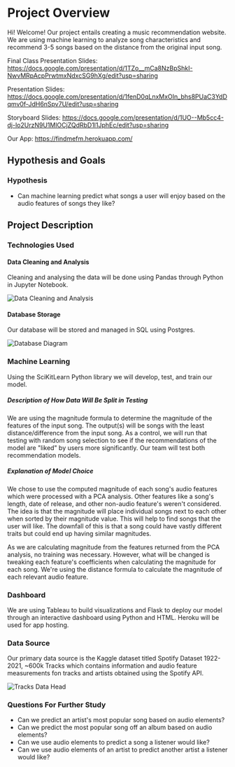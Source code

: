 # Project Overview
Hi! Welcome! Our project entails creating a music recommendation website. We are using machine learning to analyze song characteristics and recommend 3-5 songs based on the distance from the original input song.

Final Class Presentation Slides: https://docs.google.com/presentation/d/1TZo__mCa8NzBpShkI-NwvMRpAcpPrwtmxNdxcSG9hXg/edit?usp=sharing

Presentation Slides: https://docs.google.com/presentation/d/1fenD0qLnxMxOIn_bhs8PUaC3YdDqmv0f-JdH6nSpv7U/edit?usp=sharing

Storyboard Slides: https://docs.google.com/presentation/d/1UO--Mb5cc4-dj-lo2UrzN9U1MlOCjZQdRbD1l1JphEc/edit?usp=sharing

Our App: https://findmefm.herokuapp.com/

## Hypothesis and Goals
### Hypothesis
- Can machine learning predict what songs a user will enjoy based on the audio features of songs they like?

## Project Description
### Technologies Used
#### Data Cleaning and Analysis
Cleaning and analysing the data will be done using Pandas through Python in Jupyter Notebook. 

![Data Cleaning and Analysis](resources/pca_analysis_head.png)

#### Database Storage
Our database will be stored and managed in SQL using Postgres. 

![Database Diagram](resources/updated_quickDB.png)

### Machine Learning
Using the SciKitLearn Python library we will develop, test, and train our model. 
##### Description of How Data Will Be Split in Testing
We are using the magnitude formula to determine the magnitude of the features of the input song. The output(s) will be songs with the least distance/difference from the input song. As a control, we will run that testing with random song selection to see if the recommendations of the model are "liked" by users more significantly. Our team will test both recommendation models. 

##### Explanation of Model Choice
We chose to use the computed magnitude of each song's audio features which were processed with a PCA analysis. Other features like a song's length, date of release, and other non-audio feature's weren't considered. The idea is that the magnitude will place individual songs next to each other when sorted by their magnitude value. This will help to find songs that the user will like. The downfall of this is that a song could have vastly different traits but could end up having similar magnitudes.

As we are calculating magnitude from the features returned from the PCA analysis, no training was necessary. However, what will be changed is tweaking each feature's coefficients when calculating the magnitude for each song. We're using the distance formula to calculate the magnitude of each relevant audio feature.


### Dashboard
We are using Tableau to build visualizations and Flask to deploy our model through an interactive dashboard using Python and HTML. Heroku will be used for app hosting. 

### Data Source
Our primary data source is the Kaggle dataset titled Spotify Dataset 1922-2021, ~600k Tracks which contains information and audio feature measurements fon tracks and artists obtained using the Spotify API.

![Tracks Data Head](resources/tracks_datahead.png)

### Questions For Further Study
- Can we predict an artist's most popular song based on audio elements?
- Can we predict the most popular song off an album based on audio elements?
- Can we use audio elements to predict a song a listener would like?
- Can we use audio elements of an artist to predict another artist a listener would like?
